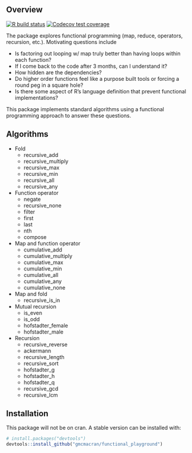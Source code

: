 
<!-- README.md is generated from README.Rmd. Please edit that file -->

## Overview

<!-- badges: start -->

[![R build
status](https://github.com/gmcmacran/functional_playground/workflows/R-CMD-check/badge.svg)](https://github.com/gmcmacran/functional_playground/actions)
[![Codecov test
coverage](https://codecov.io/gh/gmcmacran/functional_playground/branch/main/graph/badge.svg)](https://codecov.io/gh/gmcmacran/functional_playground?branch=master)
<!-- badges: end -->

The package explores functional programming (map, reduce, operators,
recursion, etc.). Motivating questions include

- Is factoring out looping w/ map truly better than having loops within
  each function?
- If I come back to the code after 3 months, can I understand it?
- How hidden are the dependencies?
- Do higher order functions feel like a purpose built tools or forcing a
  round peg in a square hole?
- Is there some aspect of R’s language definition that prevent
  functional implementations?

This package implements standard algorithms using a functional
programming approach to answer these questions.

## Algorithms

- Fold
  - recursive_add
  - recursive_multiply
  - recursive_max
  - recursive_min
  - recursive_all
  - recursive_any
- Function operator
  - negate
  - recursive_none
  - filter
  - first
  - last
  - nth
  - compose
- Map and function operator
  - cumulative_add
  - cumulative_multiply
  - cumulative_max
  - cumulative_min
  - cumulative_all
  - cumulative_any
  - cumulative_none
- Map and fold
  - recursive_is_in
- Mutual recursion
  - is_even
  - is_odd
  - hofstadter_female
  - hofstadter_male
- Recursion
  - recursive_reverse
  - ackermann
  - recursive_length
  - recursive_sort
  - hofstadter_g
  - hofstadter_h
  - hofstadter_q
  - recursive_gcd
  - recursive_lcm

## Installation

This package will not be on cran. A stable version can be installed
with:

``` r
# install.packages("devtools")
devtools::install_github("gmcmacran/functional_playground")
```
